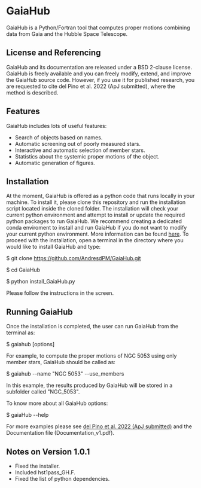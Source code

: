 # GaiaHub
GaiaHub is a Python/Fortran tool that computes proper motions combining data from Gaia and the Hubble Space Telescope.

## License and Referencing
GaiaHub and its documentation are released under a BSD 2-clause license. GaiaHub is freely available and you can freely modify, extend, and improve the GaiaHub source code. However, if you use it for published research, you are requested to cite del Pino et al. 2022 (ApJ submitted), where the method is described.

## Features

GaiaHub includes lots of useful features:

* Search of objects based on names.
* Automatic screening out of poorly measured stars.
* Interactive and automatic selection of member stars.
* Statistics about the systemic proper motions of the object.
* Automatic generation of figures.

## Installation

At the moment, GaiaHub is offered as a python code that runs locally in your machine. To install it, please clone this repository and run the installation script located inside the cloned folder. The installation will check your current python environment and attempt to install or update the required python packages to run GaiaHub. We recommend creating a dedicated conda enviroment to install and run GaiaHub if you do not want to modify your current python environment. More information can be found [here](https://conda.io/projects/conda/en/latest/user-guide/tasks/manage-environments.html). To proceed with the installation, open a terminal in the directory where you would like to install GaiaHub and type:

$ git clone https://github.com/AndresdPM/GaiaHub.git

$ cd GaiaHub

$ python install_GaiaHub.py

Please follow the instructions in the screen.

## Running GaiaHub

Once the installation is completed, the user can run GaiaHub from the terminal as:

$ gaiahub [options]

For example, to compute the proper motions of NGC 5053 using only member stars, GaiaHub should be called as:

$ gaiahub --name "NGC 5053" --use_members

In this example, the results produced by GaiaHub will be stored in a subfolder called "NGC_5053".

To know more about all GaiaHub options:

$ gaiaHub --help

For more examples please see [del Pino et al. 2022 (ApJ submitted)](https://arxiv.org/abs/2205.08009) and the Documentation file (Documentation_v1.pdf).

## Notes on Version 1.0.1

- Fixed the installer.
- Included hst1pass_GH.F.
- Fixed the list of python dependencies.
